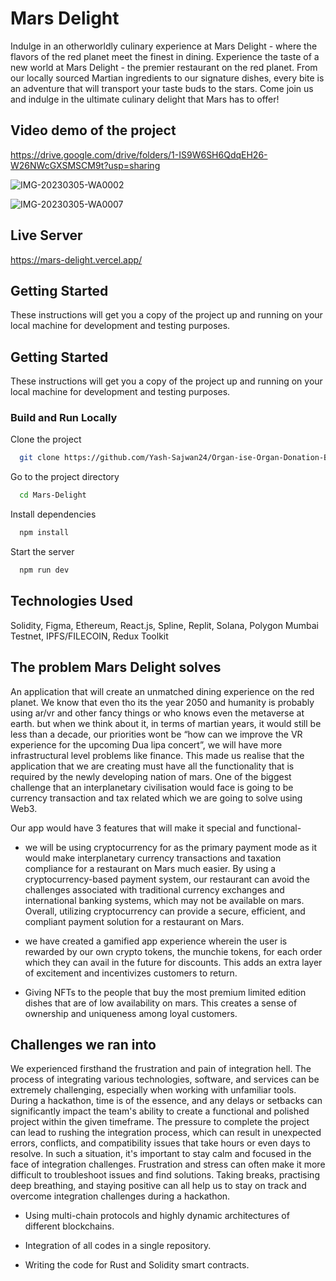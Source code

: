 # Mars Delight 

Indulge in an otherworldly culinary experience at Mars Delight - where the flavors of the red planet meet the finest in dining.
Experience the taste of a new world at Mars Delight - the premier restaurant on the red planet. From our locally sourced Martian ingredients to our signature dishes, every bite is an adventure that will transport your taste buds to the stars. Come join us and indulge in the ultimate culinary delight that Mars has to offer!
 

## Video demo of the project


https://drive.google.com/drive/folders/1-IS9W6SH6QdqEH26-W26NWcGXSMSCM9t?usp=sharing

![IMG-20230305-WA0002](https://user-images.githubusercontent.com/52412969/222945875-fe8c147e-9e17-4bff-821e-07a5786e2c52.jpg)

![IMG-20230305-WA0007](https://user-images.githubusercontent.com/52412969/222945886-3aad4ec8-2c21-4fd5-9b17-d642c27097c6.jpg)


## Live Server

https://mars-delight.vercel.app/

## Getting Started

These instructions will get you a copy of the project up and running on your local machine for development and testing purposes.

## Getting Started

These instructions will get you a copy of the project up and running on your local machine for development and testing purposes.

### Build and Run Locally

Clone the project
```bash
  git clone https://github.com/Yash-Sajwan24/Organ-ise-Organ-Donation-Blockchain.git
```
Go to the project directory
```bash
  cd Mars-Delight
```

Install dependencies
```bash
  npm install
```
Start the server
```bash
  npm run dev
```

## Technologies Used

Solidity, Figma, Ethereum, React.js, Spline, Replit, Solana, Polygon Mumbai Testnet, IPFS/FILECOIN, Redux Toolkit

## The problem Mars Delight solves

An application that will create an unmatched dining experience on the red planet.
We know that even tho its the year 2050 and humanity is probably using ar/vr and other fancy things or who knows even the metaverse at earth. but when we think about it, in terms of martian years, it would still be less than a decade, our priorities wont be “how can we improve the VR experience for the upcoming Dua lipa concert”, we will have more infrastructural level problems like finance. This made us realise that the application that we are creating must have all the functionality that is required by the newly developing nation of mars. One of the biggest challenge that an interplanetary civilisation would face is going to be currency transaction and tax related which we are going to solve using Web3.

Our app would have 3 features that will make it special and functional-

- we will be using cryptocurrency for as the primary payment mode as it would make interplanetary currency transactions and taxation compliance for a restaurant on Mars much easier. By using a cryptocurrency-based payment system, our restaurant can avoid the challenges associated with traditional currency exchanges and international banking systems, which may not be available on mars. Overall, utilizing cryptocurrency can provide a secure, efficient, and compliant payment solution for a restaurant on Mars.

- we have created a gamified app experience wherein the user is rewarded by our own crypto tokens, the munchie tokens, for each order which they can avail in the future for discounts. This adds an extra layer of excitement and incentivizes customers to return.

- Giving NFTs to the people that buy the most premium limited edition dishes that are of low availability on mars. This creates a sense of ownership and uniqueness among loyal customers.


## Challenges we ran into

We experienced firsthand the frustration and pain of integration hell. The process of integrating various technologies, software, and services can be extremely challenging, especially when working with unfamiliar tools.
During a hackathon, time is of the essence, and any delays or setbacks can significantly impact the team's ability to create a functional and polished project within the given timeframe. The pressure to complete the project can lead to rushing the integration process, which can result in unexpected errors, conflicts, and compatibility issues that take hours or even days to resolve. In such a situation, it's important to stay calm and focused in the face of integration challenges. Frustration and stress can often make it more difficult to troubleshoot issues and find solutions. Taking breaks, practising deep breathing, and staying positive can all help us to stay on track and overcome integration challenges during a hackathon.

- Using multi-chain protocols and highly dynamic architectures of different blockchains.

- Integration of all codes in a single repository.

- Writing the code for Rust and Solidity smart contracts.



